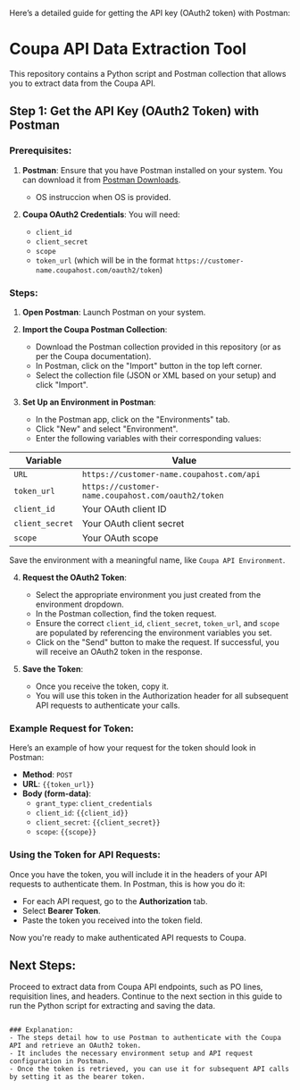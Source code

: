 Here’s a detailed guide for getting the API key (OAuth2 token) with Postman:

# Coupa API Data Extraction Tool

This repository contains a Python script and Postman collection that allows you to extract data from the Coupa API.

## Step 1: Get the API Key (OAuth2 Token) with Postman

### Prerequisites:

1. **Postman**: Ensure that you have Postman installed on your system. You can download it from [Postman Downloads](https://www.postman.com/downloads/).
   
    - OS instruccion when OS is provided.

2. **Coupa OAuth2 Credentials**: You will need:
    - `client_id`
    - `client_secret`
    - `scope`
    - `token_url` (which will be in the format `https://customer-name.coupahost.com/oauth2/token`)

### Steps:

1. **Open Postman**: Launch Postman on your system.

2. **Import the Coupa Postman Collection**:
    - Download the Postman collection provided in this repository (or as per the Coupa documentation).
    - In Postman, click on the "Import" button in the top left corner.
    - Select the collection file (JSON or XML based on your setup) and click "Import".

3. **Set Up an Environment in Postman**:
    - In the Postman app, click on the "Environments" tab.
    - Click "New" and select "Environment".
    - Enter the following variables with their corresponding values:

| Variable        | Value                                      |
|-----------------|--------------------------------------------|
| `URL`           | `https://customer-name.coupahost.com/api`  |
| `token_url`     | `https://customer-name.coupahost.com/oauth2/token` |
| `client_id`     | Your OAuth client ID                       |
| `client_secret` | Your OAuth client secret                   |
| `scope`         | Your OAuth scope                           |

Save the environment with a meaningful name, like `Coupa API Environment`.

4. **Request the OAuth2 Token**:
    - Select the appropriate environment you just created from the environment dropdown.
    - In the Postman collection, find the token request.
    - Ensure the correct `client_id`, `client_secret`, `token_url`, and `scope` are populated by referencing the environment variables you set.
    - Click on the "Send" button to make the request. If successful, you will receive an OAuth2 token in the response.

5. **Save the Token**:
    - Once you receive the token, copy it.
    - You will use this token in the Authorization header for all subsequent API requests to authenticate your calls.

### Example Request for Token:

Here’s an example of how your request for the token should look in Postman:

- **Method**: `POST`
- **URL**: `{{token_url}}`
- **Body (form-data)**:
  - `grant_type`: `client_credentials`
  - `client_id`: `{{client_id}}`
  - `client_secret`: `{{client_secret}}`
  - `scope`: `{{scope}}`

### Using the Token for API Requests:

Once you have the token, you will include it in the headers of your API requests to authenticate them. In Postman, this is how you do it:

- For each API request, go to the **Authorization** tab.
- Select **Bearer Token**.
- Paste the token you received into the token field.

Now you're ready to make authenticated API requests to Coupa.

## Next Steps:

Proceed to extract data from Coupa API endpoints, such as PO lines, requisition lines, and headers. Continue to the next section in this guide to run the Python script for extracting and saving the data.
```

### Explanation:
- The steps detail how to use Postman to authenticate with the Coupa API and retrieve an OAuth2 token.
- It includes the necessary environment setup and API request configuration in Postman.
- Once the token is retrieved, you can use it for subsequent API calls by setting it as the bearer token.
